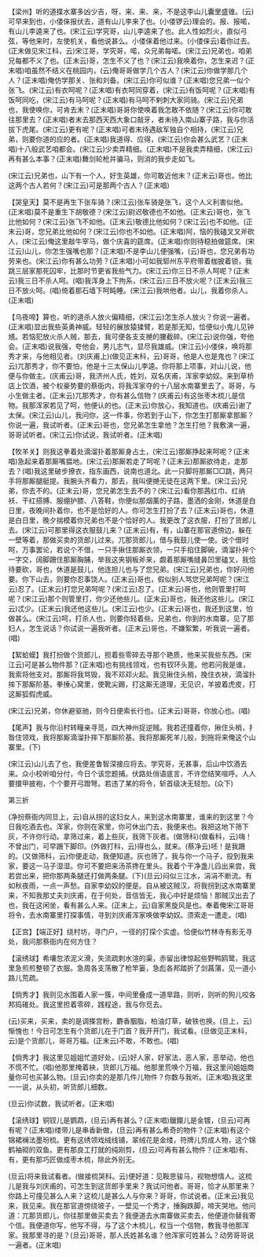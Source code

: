 <!-- { "loadSidebar": true } -->
【梁州】听的道揲水寨多凶少吉，呀，来、来、来，不是这李山儿囊里盛锥。(云)可早来到也，小偻俫报伏去，道有山儿李来了也。(小偻锣云)理会的。报、报喏，有山儿李逵来了也。(宋江云)学究哥，山儿李逵来了也。此人性如烈火，直似弓弦，等他来时，左使机关，看他说甚么。小偻俫着他过来。(小偻俫云)着你过去。(正末做见宋江科，云)宋江哥，学究哥，喏，众兄弟每喏。(宋江云)兄弟也，咱弟兄每都不义了也。(正末云)哥，怎生不义了也？(宋江云)我唤着你，怎生来迟？(正末唱)咱虽然不结义在桃园内，(云)俺哥哥做学几个古人？(宋江云)你做学那几个人？(正末唱)俺仿学那关、张和刘备。(宋江云)你可似谁？(正末唱)您兄弟一似个张飞。(宋江云)有衣呵呢？(正末唱)有衣呵同穿着，(宋江云)有饭呵呢？(正末唱)有饭呵同吃，(宋江云)有马呵呢？(正末唱)有马呵不剌刺大家同骑。(宋江云)兄弟也，我使唤你，可肯去末？(正末唱)哥哥你使唤着我怎敢不依随？(宋江云)你可敢往那里去？(正末唱)者末去那西天西大象口敲牙，者未待入南山寨子路，我与你活拔下虎尾。(宋江云)更有呢？(正末唱)可者末待遇敌军独自个相持，(宋江云)兄弟，则要你道的应的者。(正末唱)我道得、应得，(宋江云)你会甚么武艺？(正末唱)十八般武艺咱都会。(宋江云)少卖弄精细。(正末唱)不是我卖弄精细，(宋江云)再有甚么本事？(正末唱)舞剑轮枪并骗马，则消的我步走如飞。

(宋江云)兄弟也，山下有一个人，好生英雄，你可敢近他末？(正末云)哥也，他比这两个古人若何？(宋江云)可是那两个古人？(正末唱)

【哭皇天】莫不是再生下张车骑？(宋江云)张车骑是张飞，这个人义利害似他。(正末唱)莫不是重生下胡敬德？(宋江云)尉迟敬德也不如他。(正末云)哥也，张飞比他如何？(宋江云)张飞不如他。(正末云)敬德比他如何？(宋江云)也不如他。(正末云)哥，您兄弟比他如何？(宋江云)你也不如他。(正末唱)阿，恼的我磕叉叉斧砍人，(宋江云)俺这里敲牛宰马，做个庆喜的筵席。(正末唱)你则待稳拍做筵席。(宋江云)山儿，你怎生强嘴也那？(正末唱)不是李山儿便强嘴，(云)哥也，您兄弟有功劳来也。(宋江云)你有甚么功劳？(正末唱)小可如我郓州东平府带着枷披着锁，我跳三层家那死囚牢，比那时节更省我些气力。(宋江云)你三日不杀人呵呢？(正末云)我三日不杀人呵。(唱)我浑身上下拘系，(宋江云)三日不放火呢？(正末云)我三日不放火呵。(唱)倚着那石墙下呵盹睡。(宋江云)我哄他者。山儿，我着你杀人。(正末唱)

【乌夜啼】算也，听的道杀人放火偏精细，(宋江云)怎生杀人放火？你说一遍者。(正末唱)显出我些英勇神威。轻轻的展放猿猱臂，若是那无知，恰便似小鬼儿见钟馗。若恼犯放火杀人贼，那去，我可便各支支撧的腰截碎。(宋江云)说你强，夸他会。(正末唱)说我强，夸他会，男儿志气，显尽我雄威。(宋江云)小偻俫，唤将那秀才来，与他相见者。(刘庆甫上)(做见正末科，云)哥哥，他是人也是鬼也？(宋江云)兀那秀才，你不要怕，他是十三太保山儿李逵。你将那上项事，对山儿说，他便与你做主。(庆甫云)哥，我济州人氏，姓刘，双名庆甫，浑家李幼奴。来到草桥店上饮酒，被个权豪势要的蔡衙内，将我浑家夺的十八层水南寨里去了。哥哥，与小生做主者。(正末云)兀那秀才，你有甚么信物？(庆甫云)有这张枣木梳儿是信物。我那浑家若见了呵，他便认的也。(正末云)你放心，我知道也。(庆甫云)谢了太保。(宋江云)山儿，我问你，这一件事，你若到于山下，你怎生打那厮拿那厮？你说一遍，我试听者。(正末云)哥也，您兄弟怎生拿他？怎生打他？我敷演一遍，哥哥试听者。(宋江云)你试说，我试听者。(正末唱)

【牧羊关】则我这拳着处滴溜扑着那厮身占土，(宋江云)那厮挣起来呵呢？(正末唱)急起来着那厮嘴揾地。(宋江云)那厮若走了呵呢？(正末云)那厮欲待走，走那去？(唱)我这里破步撩衣，指东画西，说南也道北。此一只脚将那厮□□跳，两只手将那厮腿艇提。我腕头齐看力，那去，我叫便撧无徒在这两下里。(宋江云)兄弟，你去不的。(正末云)哥，您兄弟怎生去不的？(宋江云)看你那茜红巾、红纳袄、干红搭膊、服绷护膝、八答鞋，你便似那烟薰的子路，墨洒的金刚，休道是白日里，夜晚间扑着你，也不是恰好的人。你可怎生打扮了去？(正末云)哥也，休道是白日里，晚夕揣模着你兄弟也不是个恰好的人。我更改了这衣服，打扮了货郎儿去。(宋江云)可那里得这衣服鼓儿来？(正末云)有，有，山寨在那官道傍边，躲在一壁等着，那做买卖的货郎儿过来。兀那货郎儿，借与我鼓儿使一使。说个借时呵，万事罢论，若说个不借，一只手揪住那厮衣领，一只手掐住脚碗，滴溜扑捽个一字交，阔脚跚住那厮胸脯，举我这夹钢板斧来，觑着那厮嘴缝鼻凹里磕叉，我恰待要砍，哥也，休道是鼓儿，他连担儿也与了您兄弟。(宋江云)兄弟也，你好问他要。你下山去，则要你忍事饶人。(正末云)哥也，假似别人骂您兄弟呵呢？(宋江云)忍了。(正末云)打您兄弟呵呢？(宋江云)忍了。(正末云)哥也，他则管里打呵呢？(宋江云)那个则管里打，你少还他些儿。(正末云)哥也，我还他这些儿。(宋江云)忒少。(正末云)我还他这些儿。(宋江云)也少。(正末云)哥也，我还到这里，怕做甚么。(宋江云)呵，打杀人也，则要你轻着些。兄弟也，你到的水南寨，见了那妇人，怎生说话？你试说一遍我听者。(正末云)哥也，不嫌絮繁，听我说一遍者。(唱)

【絮蛤蟆】我打扮做个货郎儿，担着些零碎去寻那个艳质，他来买我些东西。(宋江云)可是甚么物件那？(正末唱)也有挑线领戏，也有钗环头篦。他若问我是谁，我索将他支对。那厮将我骂毁，我不邓邓火起。我见揪住头梢，挽住衣袂，滴溜扑摔下那厮阶基。拳捶心窝里，使靴尖踢，打这厮无道理，无见识，羊披着虎皮，打这厮狐假虎威。

(宋江云)兄弟，你休避驱驰，则今日便索长行也。(正末云)哥哥，你放心也。(唱)

【尾声】我与你沿村转疃亲寻觅，四大神州捉逆贼。我若还撞着你，揪住头梢，扌昝住领戏，我将那厮滴溜扑摔下那厮阶基。我将那厮死羊儿般，到拖将来俺这个山寨里。(下)

(宋江云)山儿去了也，我便差鲁智深接应将去。学究哥，无甚事，后山中饮酒去来。众小校听咱分付，今日个该您题捕。伏路处俏语底言，不许您结笑喧呼。人人要擐甲披袍，个个要开弓蹬弩。若违了某的将令，斩首级决无轻恕。(众下)

第三折

(净扮蔡衙内同旦上，云)自从拐的这妇女人，来到这水南寨里，谁来的到这里？今日我吃酒去也。浑家，你则在家里，你可休出门去，我便来也。我把这地下筛下灰，不许你行动。拿筛过来，着上些灰，我筛下灰者。(做筛科)(做看科，云)嗨！不曾出门，可早跚下脚印。(外做打科，云)得也么，就来。(蔡净云)呸！是我跚的。(又做筛科，云)你便走动，我便知道。灰也筛了，我与你一个马子，投到我来家，要这一马子湿湿。你可不要把来汤茶搀在里头。我着个干净盏儿舀出来尝，我若尝出来，把你那两条腿还打做两条腿。(下)(旦云)闷似三江水，涓涓不断流。有如秋夜雨，一点一声愁。自家李幼奴的便是。自从被这贼汉，将我拐到这水南寨里来，不知我那丈夫刘庆甫，在于何处，音信皆无，我心中好是烦恼！那贼汉出去了也，我在这闲坐，看有甚么人来。(正末上，云)自家黑旋风是也。奉着俺宋江哥哥将令，去水南寨里打探事情，寻到刘庆甫浑家唤做李幼奴。须索走一遭走。(唱)

【正宫】【端正好】绕村坊，寻门户，一径的打探个实虚。恰便似竹林寺有影无寻处，我问那蔡衙内在何方住？

【滚绣球】希壤忽浓泥义滑，失流疏刺水渲的渠，赤留出律惊起些野鸭鸥鹭，我这里急煎煎整顿了衣服。急周各支荡散了枪竿篓，急彪各邦踏折了剑菖蒲，见一道小路儿荒疏。

【倘秀才】我则见水围着人家一簇，中间里叠成一道旱路，则听，则听的狗儿咬各邦捣碓处。我这里担着零碎，践程途，我与你觅去。

(云)买来，买来，卖的是调搽宫粉，麝香胭脂，柏油灯草，破铁也换。(旦上，云)惭愧也！今日可怎生有个货郎儿在于门首？我开开门，我试看。(旦做见正末科，云)是个货郎儿，哥哥万福。(正末云)不敢，不敢也。(唱)

【倘秀才】我这里见姐姐忙道好处，(云)好人家，好家法，恶人家，恶举动，他也不慌不忙。(唱)他那里掩着袂，货郎儿万福。他那里荒唤个万福，我这里问姐姐商量你可也买甚么物。(旦云)你卖的是那几件儿物件？你数与我听。(正末唱)我这里一一说，从头初，听货郎儿细数。

(旦云)你试数，我试听者。(正末唱)

【滚绣球】铜钗儿是鹦鹉，(旦云)再有甚么？(正末唱)鑞鐶儿是金镀，(旦云)可再有呢？(正末唱)缕带儿是串香新做，(旦云)再有甚么希奇的物件？(正末唱)有这个锦裙襕法墨玢梳。更有这绣领戏绒线铺，翠绒花是金缕，符牌儿剪成人物，这个锦鹤袖砌的双鱼。更有那良工打就的纯刚剪，(旦云)可再有甚么物件？(正末唱)有、有，更有那巧匠做成枣木梳，除此外别无。

(旦云)将来我试看者。(做接梳哭科。云)便好道：见鞍思骏马，视物想情人。这梳儿是我与刘庆甫的，可怎生到这货郎手里来？我试问他者。哥哥，恰才从那里来？你路上可撞见甚么人来？这梳儿是甚么人与你来？哥哥，你试说者。(正末云)我见来，我见来。我在那官道傍绕坡子，一壁见一个秀才，捶胸跌脚，啼天哭地。他问道：兀那货郎儿，你往那里做买卖去？我便道去水南寨做买卖去，他便道你替我寄个信。我便道你写，他写不得，与了这个木梳儿，权当一个信物，教我寻他那浑家。我那里寻的是？(旦云)哥哥，那人氏姓甚名谁？他浑家可姓甚么？动劳哥哥说一遍者。(正末唱)

